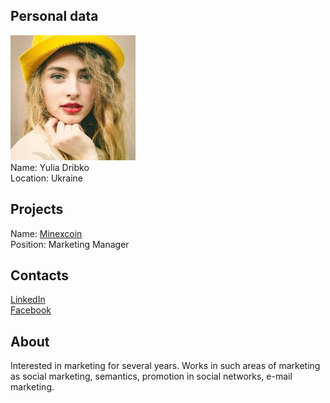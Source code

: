 ## Personal data
![yulia dribko photo](photo/yulia_dribko.jpg)  
Name:   Yulia Dribko  
Location: Ukraine  
## Projects 
Name: [Minexcoin](../projects/minexcoin.md)  
Position: Marketing Manager   
## Contacts
[LinkedIn](https://www.linkedin.com/in/julia-dribko-b50913109/)      
[Facebook](https://www.facebook.com/julia.dribko)  
## About
Interested in marketing for several years. Works in such areas of marketing as social marketing, semantics, promotion in social networks, e-mail marketing.
